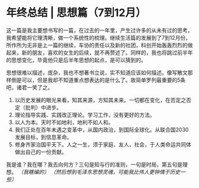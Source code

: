 # 年终总结 | 思想篇（7到12月）

这一篇是我主要想书写的一篇，在过去的一年里，产生过许多的从未有过的思考，我希望能将它理清晰，做一个系统性的梳理。继续生活篇的发展到了7到12月份，所作所为无非是上一篇的继续，车协的责任以及新的社团，科创开始轰轰烈烈的做起来，新的朋友，喜欢的女生的后续，就不再赘述了。同样的，我也将跳过前半年的思想变化，毕竟他只是后半年思想的起点，是可以猜到的。

思想很难以描述，庞杂，我也不想著书立说，实不知道应该如何描述。像写散文那样倒是可以，但是我却不知道重点想表达的是什么了。故简单罗列最重要的5条吧，诸君一笑了之。

1. 以历史发展的眼光来看，知其来源，方知其未来。一切都在变化，在否定之否定（批判）中进步。
2. 理论指导实践、实践改正理论。学习工作，没有更好的方法。
3. 以人为本。天时不如地利，地利不如人和。
4. 我们正处在百年未遇之变革中，从国内政治，到国际全球化。从联合国2030发展目标，到信息革命。
5. 修身齐家治国平天下。人之一生，须于家庭、友人，社会，于人类命运共同体做出自己的一份贡献。

我是谁？我在哪？我去向何方？三句是知与行的准则，一句是时局，第五句是理想。
*（我瞎编的）*
*（然后想到毛泽东思想灵魂，可能我比伟人更钟情于历史一些）*
